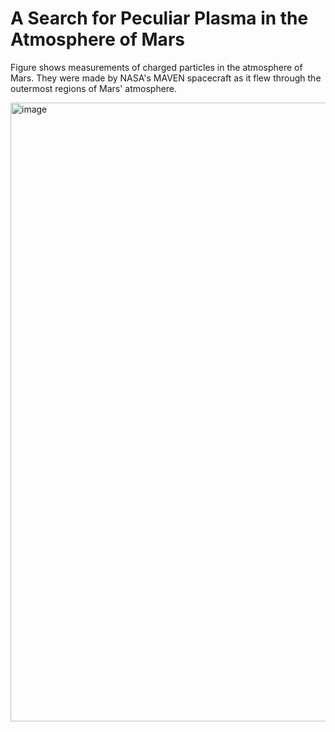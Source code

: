 # A Search for Peculiar Plasma in the Atmosphere of Mars

Figure shows measurements of charged particles in the atmosphere of Mars. They were made by NASA's MAVEN spacecraft as it flew through the outermost regions of Mars' atmosphere.




<img width="990" alt="image" src="https://github.com/user-attachments/assets/a87187f3-dce9-44ce-aef3-63904f3caf6f" />

